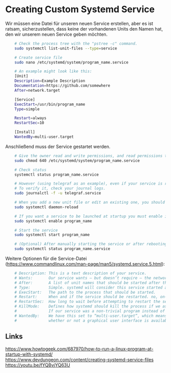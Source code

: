 # Creating Custom Systemd Service

Wir müssen eine Datei für unseren neuen Service erstellen, aber es ist ratsam, sicherzustellen, dass keine der vorhandenen Units den Namen hat, den wir unserem neuen Service geben möchten.
```bash
    # Check the process tree with the "pstree -c" command.
    sudo systemctl list-unit-files --type=service

    # Create service file
    sudo nano /etc/systemd/system/program_name.service

    # An example might look like this:
    [Unit]
    Description=Example Description
    Documentation=https://github.com/somewhere
    After=network.target

    [Service]
    ExecStart=/usr/bin/program_name
    Type=simple

    Restart=always
    RestartSec=10

    [Install]
    WantedBy=multi-user.target
```

Anschließend muss der Service gestartet werden.
```bash
    # Give the owner read and write permissions, and read permissions to the group. Others will have no permissions.
    sudo chmod 640 /etc/systemd/system/program_name.service

    # Check status
    systemctl status program_name.service

    # However (using telegraf as an example), even if your service is running, it does not guarantee that it is correctly sending data to InfluxDB.
    # To verify it, check your journal logs.
    sudo journalctl -f -u telegraf.service

    # When you add a new unit file or edit an existing one, you should tell systemd to reload the unit file definitions.
    sudo systemctl daemon-reload

    # If you want a service to be launched at startup you must enable it
    sudo systemctl enable program_name

    # Start the service
    sudo systemctl start program_name

    # (Optional) After manually starting the service or after rebooting the computer, we can verify that our service is running correctly
    sudo systemctl status program_name.service
```

Weitere Optionen für die Service-Datei (https://www.commandlinux.com/man-page/man5/systemd.service.5.html):
```bash
    # Description: This is a text description of your service.
    # Wants:       Our service wants — but doesn’t require — the network to be up before our service is started.
    # After:       A list of unit names that should be started after this service has been successfully started, if they’re not already running.
    # Type:        Simple. systemd will consider this service started as soon as the process specified by ExecStart has been forked.
    # ExecStart:   The path to the process that should be started.
    # Restart:     When and if the service should be restarted. no, on-success, on-failure, on-abnormal, on-watchdog, on-abort, or always
    # RestartSec:  How long to wait before attempting to restart the service. This value is in seconds.
    # KillMode:    Defines how systemd should kill the process if we ask systemctl to stop the service. “process” causes systemd to use the SIGTERM signal on the main process only.
    #              If our service was a non-trivial program instead of a simple script, we would set this to “mixed” to ensure that any spawned processes were also terminated.
    # WantedBy:    We have this set to “multi-user.target”, which means the service should be started as long as the system is in a state where multiple users can log in,
    #              whether or not a graphical user interface is available.
```

## Links
https://www.howtogeek.com/687970/how-to-run-a-linux-program-at-startup-with-systemd/  
https://www.devdungeon.com/content/creating-systemd-service-files  
https://youtu.be/fYQBvjYQ63U  

